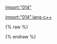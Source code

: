 [import:"014"](main.py)

[import:"014",lang-c++](main.cpp)

{% raw %}
<div id="disqus_thread"/>
{% endraw %}